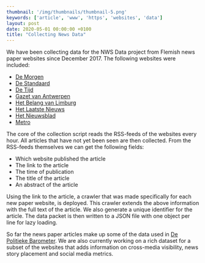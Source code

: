 ```yaml
---
thumbnail: '/img/thumbnails/thumbnail-5.png'
keywords: ['article', 'www', 'https', 'websites', 'data']
layout: post
date: 2020-05-01 00:00:00 +0100
title: "Collecting News Data"
---
```


We have been collecting data for the NWS Data project from Flemish news paper websites since December 2017. The following websites were included:


- [De Morgen](https://www.demorgen.be/)
- [De Standaard](https://www.standaard.be/)
- [De Tijd](https://www.tijd.be/)
- [Gazet van Antwerpen](https://www.gva.be/)
- [Het Belang van Limburg](https://www.hbvl.be/)
- [Het Laatste Nieuws](https://www.hln.be/)
- [Het Nieuwsblad](https://www.nieuwsblad.be/)
- [Metro](https://nl.metrotime.be/)

The core of the collection script reads the RSS-feeds of the websites every hour. All articles that have not yet been
seen are then collected. From the RSS-feeds themselves we can get the following fields:


- Which website published the article
- The link to the article
- The time of publication
- The title of the article
- An abstract of the article

Using the link to the article, a crawler that was made specifically for each new paper website, is deployed. This 
crawler extends the above information with the full text of the article. We also generate a unique identifier for the
article. The data packet is then written to a JSON file with one object per line for lazy loading.

So far the news paper articles make up some of the data used in 
[De Politieke Barometer](https://www.politiekebarometer.be/). We are also currently working on a rich dataset for a 
subset of the websites that adds information on cross-media visibility, news story placement and social media metrics. 
